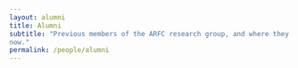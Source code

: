 ```yaml
---
layout: alumni
title: Alumni
subtitle: "Previous members of the ARFC research group, and where they are 
now."
permalink: /people/alumni
---
```

